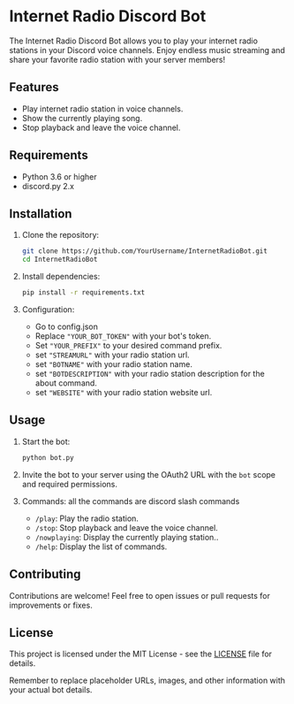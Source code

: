 # Internet Radio Discord Bot

The Internet Radio Discord Bot allows you to play your internet radio stations in your Discord voice channels. Enjoy endless music streaming and share your favorite radio station with your server members!

## Features

- Play internet radio station in voice channels.
- Show the currently playing song.
- Stop playback and leave the voice channel.

## Requirements

- Python 3.6 or higher
- discord.py 2.x

## Installation

1. Clone the repository:

   ```sh
   git clone https://github.com/YourUsername/InternetRadioBot.git
   cd InternetRadioBot
   ```

2. Install dependencies:

   ```sh
   pip install -r requirements.txt
   ```

3. Configuration:
   - Go to config.json
   - Replace `"YOUR_BOT_TOKEN"` with your bot's token.
   - Set `"YOUR_PREFIX"` to your desired command prefix.
   - set `"STREAMURL"` with your radio station url.
   - set `"BOTNAME"` with your radio station name.
   - set `"BOTDESCRIPTION"` with your radio station description for the about command.
   - set `"WEBSITE"` with your radio station website url.

## Usage

1. Start the bot:
   ```sh
   python bot.py
   ```
2. Invite the bot to your server using the OAuth2 URL with the `bot` scope and required permissions.

3. Commands:
all the commands are discord slash commands
   - `/play`: Play the radio station.
   - `/stop`: Stop playback and leave the voice channel.
   - `/nowplaying`: Display the currently playing station..
   - `/help`: Display the list of commands.


## Contributing

Contributions are welcome! Feel free to open issues or pull requests for improvements or fixes.

## License

This project is licensed under the MIT License - see the [LICENSE](LICENSE) file for details.

Remember to replace placeholder URLs, images, and other information with your actual bot details.